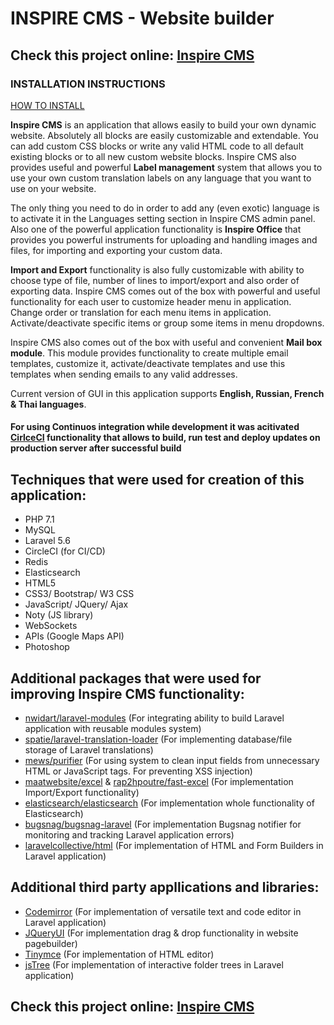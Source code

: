 # INSPIRE CMS - Website builder

## Check this project online: [Inspire CMS](http://185.177.59.147:8305)

### INSTALLATION INSTRUCTIONS
[HOW TO INSTALL](https://github.com/Maksim1990/Laravel_Inspire_CMS/blob/master/public/docs/INSTALL.md)

**Inspire CMS** is an application that allows easily to build your own dynamic website. Absolutely all blocks are easily customizable and extendable. You can add custom CSS blocks or write any valid HTML code to all default existing blocks or to all new custom website blocks. Inspire CMS also provides useful and powerful **Label management** system that allows you to use your own custom translation labels on any language that you want to use on your website.

  The only thing you need to do in order to add any (even exotic) language is to activate it in the Languages setting section in Inspire CMS admin panel. Also one of the powerful application functionality is **Inspire Office** that provides you powerful instruments for uploading and handling images and files, for importing and exporting your custom data.

  **Import and Export** functionality is also fully customizable with ability to choose type of file, number of lines to import/export and also order of exporting data. Inspire CMS comes out of the box with powerful and useful functionality for each user to customize header menu in application. Change order or translation for each menu items in application. Activate/deactivate specific items or group some items in menu dropdowns.

Inspire CMS also comes out of the box with useful and convenient **Mail box module**. This module provides functionality to create multiple email templates, customize it, activate/deactivate templates and use this templates when sending emails to any valid addresses.

Current version of GUI in this application supports **English, Russian, French & Thai languages**.

#### For using Continuos integration while development it was acitivated [CirlceCI](https://circleci.com) functionality that allows to build, run test and deploy updates on production server after successful build ####

## Techniques that were used for creation of this application: ##
-  PHP 7.1
-  MySQL
-  Laravel 5.6
-  CircleCI (for CI/CD)
-  Redis
-  Elasticsearch
-  HTML5
-  CSS3/ Bootstrap/ W3 CSS
-  JavaScript/ JQuery/ Ajax
-  Noty (JS library)
-  WebSockets
-  APIs (Google Maps API)
-  Photoshop

## Additional packages that were used for improving Inspire CMS functionality: ##
- [nwidart/laravel-modules](https://github.com/nWidart/laravel-modules) (For integrating ability to build Laravel application with reusable modules system)
- [spatie/laravel-translation-loader](https://github.com/spatie/laravel-translation-loader) (For implementing database/file storage of Laravel translations)
- [mews/purifier](https://github.com/mewebstudio/Purifier) (For using system to clean input fields from unnecessary HTML or JavaScript tags. For preventing XSS injection)
- [maatwebsite/excel](https://github.com/Maatwebsite/Laravel-Excel) & [rap2hpoutre/fast-excel](https://github.com/rap2hpoutre/fast-excel) (For implementation Import/Export functionality)
- [elasticsearch/elasticsearch](https://github.com/elastic/elasticsearch-php) (For implementation whole functionality of Elasticsearch) 
- [bugsnag/bugsnag-laravel](https://github.com/bugsnag/bugsnag-laravel) (For implementation Bugsnag notifier for monitoring and tracking Laravel application errors)
- [laravelcollective/html](https://github.com/LaravelCollective/html) (For implementation of HTML and Form Builders in Laravel application)

## Additional third party appllications and libraries: ##
- [Codemirror](https://codemirror.net) (For implementation of versatile text and code editor in Laravel application)
- [JQueryUI](https://jqueryui.com) (For implementation drag & drop functionality in website pagebuilder)
- [Tinymce](https://www.tiny.cloud) (For implementation of HTML editor)
- [jsTree](https://www.jstree.com) (For implementation of interactive folder trees in Laravel application)

## Check this project online: [Inspire CMS](http://185.177.59.147:8305)


